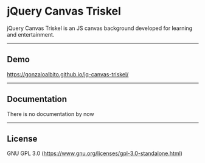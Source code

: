 # jQuery Canvas Triskel
jQuery Canvas Triskel is an JS canvas background developed for learning and entertainment.

----
## Demo
https://gonzaloalbito.github.io/jq-canvas-triskel/

----
## Documentation
There is no documentation by now

----
## License
GNU GPL 3.0 (https://www.gnu.org/licenses/gpl-3.0-standalone.html)
